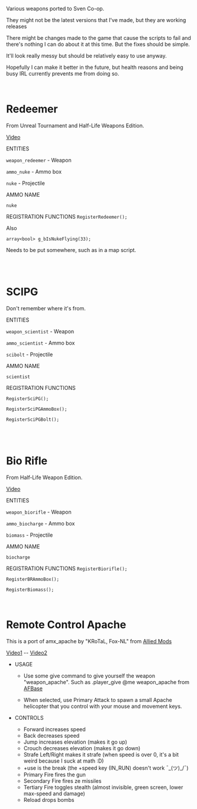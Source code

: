 Various weapons ported to Sven Co-op.

They might not be the latest versions that I've made, but they are working releases

There might be changes made to the game that cause the scripts to fail and there's nothing I can do about it at this time. But the fixes should be simple.

It'll look really messy but should be relatively easy to use anyway.

Hopefully I can make it better in the future, but health reasons and being busy IRL currently prevents me from doing so.

<BR>

# Redeemer
From Unreal Tournament and Half-Life Weapons Edition.

[Video](https://youtu.be/Z9VHXZgFfbc)

ENTITIES

`weapon_redeemer` - Weapon

`ammo_nuke` - Ammo box

`nuke` - Projectile

AMMO NAME

`nuke`

REGISTRATION FUNCTIONS
`RegisterRedeemer();`

Also

`array<bool> g_bIsNukeFlying(33);`

Needs to be put somewhere, such as in a map script.


<BR>
<BR>

# SCIPG

Don't remember where it's from.

ENTITIES

`weapon_scientist` - Weapon

`ammo_scientist` - Ammo box

`scibolt` - Projectile

AMMO NAME

`scientist`


REGISTRATION FUNCTIONS

`RegisterSciPG();`

`RegisterSciPGAmmoBox();`

`RegisterSciPGBolt();`


<BR>
<BR>

# Bio Rifle

From Half-Life Weapon Edition.

[Video](https://youtu.be/0IRgOqIsMRg)

ENTITIES

`weapon_biorifle` - Weapon

`ammo_biocharge` - Ammo box

`biomass` - Projectile

AMMO NAME

`biocharge`

REGISTRATION FUNCTIONS
`RegisterBiorifle();`

`RegisterBRAmmoBox();`

`RegisterBiomass();`

<BR>

# Remote Control Apache

This is a port of amx_apache by "KRoTaL, Fox-NL" from [Allied Mods](https://forums.alliedmods.net/showthread.php?t=50638)

[Video1](https://youtu.be/FJpwvlEX4dY) -- [Video2](https://youtu.be/GMQKREr5uEU)


* USAGE
    * Use some give command to give yourself the weapon "weapon_apache".
Such as .player_give @me weapon_apache from [AFBase](https://github.com/Zode/AFBase)

    * When selected, use Primary Attack to spawn a small Apache helicopter that you control with your mouse and movement keys.


* CONTROLS
    * Forward increases speed
    * Back decreases speed
    * Jump increases elevation (makes it go up)
    * Crouch decreases elevation (makes it go down)
    * Strafe Left/Right makes it strafe (when speed is over 0, it's a bit weird because I suck at math :D)
    * +use is the break (the +speed key (IN_RUN) doesn't work ¯\_(ツ)_/¯)
    * Primary Fire fires the gun
    * Secondary Fire fires ze missiles
    * Tertiary Fire toggles stealth (almost invisible, green screen, lower max-speed and damage)
    * Reload drops bombs
